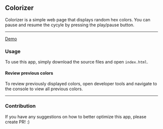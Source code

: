 ## Colorizer

Colorizer is a simple web page that displays random hex colors. You can pause and resume the cycyle by pressing the play/pause button.

---

<a href="https://mattrmay.github.io/colorizer/" target="_blank">Demo</a>

### Usage

To use this app, simply download the source files and open ```index.html```.

#### Review previous colors

To review previously displayed colors, open developer tools and navigate to the console to view all previous colors.

---

### Contribution

If you have any suggestions on how to better optimize this app, please create PR! :)